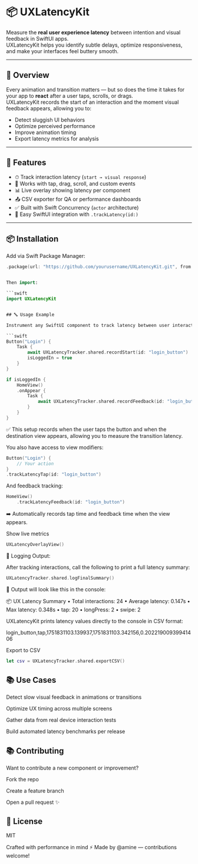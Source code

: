 # 📦 UXLatencyKit

Measure the **real user experience latency** between intention and visual feedback in SwiftUI apps.  
UXLatencyKit helps you identify subtle delays, optimize responsiveness, and make your interfaces feel buttery smooth.

---

## 🚀 Overview

Every animation and transition matters — but so does the time it takes for your app to **react** after a user taps, scrolls, or drags.  
UXLatencyKit records the start of an interaction and the moment visual feedback appears, allowing you to:

- Detect sluggish UI behaviors
- Optimize perceived performance
- Improve animation timing
- Export latency metrics for analysis

---

## 🔧 Features

- ⏱ Track interaction latency (`start → visual response`)
- 🧪 Works with tap, drag, scroll, and custom events
- 📊 Live overlay showing latency per component
- 📤 CSV exporter for QA or performance dashboards
- ✅ Built with Swift Concurrency (`actor` architecture)
- 🔌 Easy SwiftUI integration with `.trackLatency(id:)`

---

## 📦 Installation

Add via Swift Package Manager:

```swift
.package(url: "https://github.com/yourusername/UXLatencyKit.git", from: "1.0.0")


Then import:

```swift
import UXLatencyKit


## 🔤 Usage Example

Instrument any SwiftUI component to track latency between user interaction and visual feedback:

```swift
Button("Login") {
    Task {
        await UXLatencyTracker.shared.recordStart(id: "login_button")
        isLoggedIn = true
    }
}

if isLoggedIn {
    HomeView()
    .onAppear {
        Task {
            await UXLatencyTracker.shared.recordFeedback(id: "login_button")
        }
    }
}
```

✅ This setup records when the user taps the button and when the destination view appears, allowing you to measure the transition latency.

You also have access to view modifiers:

```swift
Button("Login") {
    // Your action
}
.trackLatencyTap(id: "login_button")
```

And feedback tracking:

```swift
HomeView()
    .trackLatencyFeedback(id: "login_button")
```

➡️ Automatically records tap time and feedback time when the view appears.

Show live metrics

```swift
UXLatencyOverlayView()
```

📄 Logging Output:

After tracking interactions, call the following to print a full latency summary:
```swift
UXLatencyTracker.shared.logFinalSummary()
```

🧾 Output will look like this in the console:

📦 UX Latency Summary
• Total interactions: 24
• Average latency: 0.147s
• Max latency: 0.348s
• tap: 20
• longPress: 2
• swipe: 2

UXLatencyKit prints latency values directly to the console in CSV format:

login_button,tap,1751831103.139937,1751831103.342156,0.20221900939941406

Export to CSV
```swift
let csv = UXLatencyTracker.shared.exportCSV()
```

## 📚 Use Cases
Detect slow visual feedback in animations or transitions

Optimize UX timing across multiple screens

Gather data from real device interaction tests

Build automated latency benchmarks per release


## 📚 Contributing
Want to contribute a new component or improvement?

Fork the repo

Create a feature branch

Open a pull request ✨

## 📣 License
MIT

Crafted with performance in mind ⚡ Made by @amine — contributions welcome!
